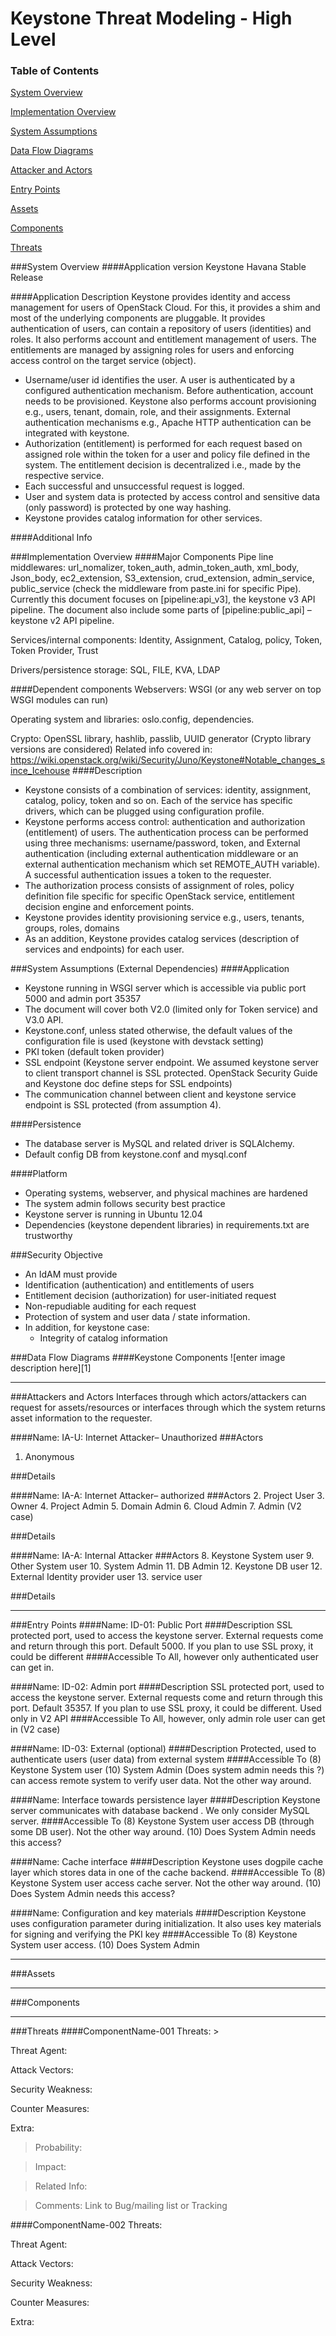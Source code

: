 
Keystone Threat Modeling - High Level
=========================================

### Table of Contents

[System Overview](#system)

[Implementation Overview](#implementation)

[System Assumptions](#assumption)

[Data Flow Diagrams](#dfd)

[Attacker and Actors](#attackers)

[Entry Points](#entry)

[Assets](#asset)

[Components](#components)

[Threats](#threats)


<a name="system"/>
###System Overview
####Application version
   Keystone Havana Stable Release
   
####Application Description
   Keystone provides identity and access management for users of OpenStack Cloud.  For this, it provides a shim and most of the underlying components are pluggable. It provides authentication of users, can contain a repository of users (identities) and roles. It also performs account and entitlement management of users.  The entitlements are managed by assigning roles for users and enforcing access control on the target service (object).
   
   -	Username/user id identifies the user. A user is authenticated by a configured authentication mechanism. Before authentication, account needs to be provisioned. Keystone also performs account provisioning e.g., users, tenant, domain, role, and their assignments. External authentication mechanisms e.g., Apache HTTP authentication can be integrated with keystone.
-	Authorization (entitlement) is performed for each request based on assigned role within the token for a user and policy file defined in the system. The entitlement decision is decentralized i.e., made by the respective service.
-	Each successful and unsuccessful request is logged.
-	User and system data is protected by access control and sensitive data (only password) is protected by one way hashing.
-	Keystone provides catalog information for other services.

   
####Additional Info
  

<a name="implementation"/>
###Implementation Overview
####Major Components
   Pipe line middlewares:  url_nomalizer, token_auth, admin_token_auth, xml_body, Json_body, ec2_extension,  S3_extension,  crud_extension, admin_service, public_service (check the middleware from paste.ini for specific Pipe).  Currently this document focuses on [pipeline:api_v3], the keystone v3 API pipeline. The document also include some parts of [pipeline:public_api] – keystone v2 API pipeline.

Services/internal components: Identity, Assignment, Catalog, policy, Token, Token Provider, Trust

Drivers/persistence storage:  SQL, FILE, KVA, LDAP


####Dependent components
  Webservers:  WSGI (or any web server on top WSGI modules can run) 

Operating system and libraries:  oslo.config, dependencies. 

Crypto:  OpenSSL library, hashlib, passlib, UUID generator (Crypto library versions are considered)
Related info covered in:  
https://wiki.openstack.org/wiki/Security/Juno/Keystone#Notable_changes_since_Icehouse
####Description

-	Keystone consists of a combination of services: identity, assignment, catalog, policy, token and so on. Each of the service has specific drivers, which can be plugged using configuration profile.
-	Keystone performs access control: authentication and authorization (entitlement) of users. The authentication process can be performed using three mechanisms: username/password, token, and External authentication (including external authentication middleware or an external authentication mechanism which set REMOTE_AUTH variable). A successful authentication issues a token to the requester.
-	The authorization process consists of assignment of roles, policy definition file specific for specific OpenStack service, entitlement decision engine and enforcement points. 
-	Keystone provides identity provisioning service e.g., users, tenants, groups, roles, domains 
-   As an addition, Keystone provides catalog services   (description of     services and endpoints) for each user.

<a name="assumption"/>
###System Assumptions (External Dependencies)
####Application

- Keystone running in WSGI server which is accessible via public port 5000 and admin port 35357
- The document will cover both V2.0 (limited only for Token service) and V3.0 API.
- Keystone.conf, unless stated otherwise, the default values of the configuration file is used (keystone with devstack setting)
- PKI token (default token provider)
- SSL endpoint (Keystone server endpoint. We assumed keystone server to client transport channel is SSL protected.     OpenStack Security Guide and Keystone doc define steps for SSL endpoints)
- The communication channel between client and keystone service endpoint is SSL protected (from assumption 4).

####Persistence 
- The database server is MySQL and related driver is SQLAlchemy.
- Default config DB from keystone.conf and mysql.conf

####Platform
- Operating systems, webserver, and physical machines are hardened
- The system admin follows security best practice
- Keystone server is running in Ubuntu 12.04
- Dependencies (keystone dependent libraries) in requirements.txt  are trustworthy

###Security Objective

 -  An IdAM must provide
-	Identification (authentication) and entitlements of users
-	Entitlement decision (authorization) for user-initiated request
-	Non-repudiable auditing for each request
-	Protection of system and user data / state information.
-   In addition, for keystone case: 
    -    Integrity of catalog information 

<a name="dfd"/>
###Data Flow Diagrams 
####Keystone Components
![enter image description here][1]


<a name="attackers"/>


----------
###Attackers and Actors
Interfaces through which actors/attackers can request for assets/resources or interfaces through which the system returns asset information to the requester. 

####Name: IA-U: Internet Attacker– Unauthorized
###Actors
1. Anonymous

###Details

####Name: IA-A: Internet Attacker– authorized
###Actors
2. Project User
3. Owner
4. Project Admin
5. Domain Admin
6. Cloud Admin
7. Admin (V2 case)

###Details


####Name: IA-A: Internal Attacker
###Actors
8.  Keystone System user
9.  Other System user
10. System Admin
11. DB Admin
12. Keystone DB user
12. External Identity provider user
13. service user

###Details

----------
<a name="entry"/>
###Entry Points
####Name: ID-01: Public Port
####Description
SSL protected port, used to access the keystone server. External requests come and return through this port. Default 5000. If you plan to use SSL proxy, it could be different
####Accessible To
All, however only authenticated user can get in.

####Name: ID-02: Admin port
####Description
SSL protected port, used to access the keystone server. External requests come and return through this port. Default 35357. If you plan to use SSL proxy, it could be different. Used only in V2 API
####Accessible To
All, however, only admin role user can get in (V2 case)

####Name: ID-03: External (optional)
####Description
Protected, used to authenticate users (user data) from external system
####Accessible To
(8) Keystone System user
(10) System Admin (Does system admin needs this ?)
can access remote system to verify user data. Not the other way around.

####Name: Interface towards persistence layer
####Description
Keystone server communicates with database backend . We only consider MySQL server.
####Accessible To
(8) Keystone System user
access DB (through some DB user). Not the other way around. (10) Does System Admin needs this access?

####Name: Cache interface
####Description
Keystone uses dogpile cache layer which stores data in one of the cache backend.
####Accessible To
(8) Keystone System user
access cache server. Not the other way around. (10) Does System Admin needs this access? 

####Name: Configuration and key materials
####Description
Keystone uses configuration parameter during initialization. It also uses key materials for signing and verifying the PKI key
####Accessible To
(8) Keystone System user
access. (10) Does System Admin 


----------
<a name="asset"/>
###Assets





----------
<a name="components"/>
###Components



----------
<a name="threats"/>
###Threats
####ComponentName-001
Threats:
> 

Threat Agent:
> 

Attack Vectors:
> 

Security Weakness:
> 

Counter Measures:
> 

Extra:
>  Probability:

>   Impact:

>   Related Info:

>   Comments:
     Link to Bug/mailing list or Tracking 

####ComponentName-002
Threats:
> 

Threat Agent:
> 

Attack Vectors:
> 

Security Weakness:
> 

Counter Measures:
> 

Extra:
> 


  [1]: images/DFD_Attacker_Keystone_level_1.png